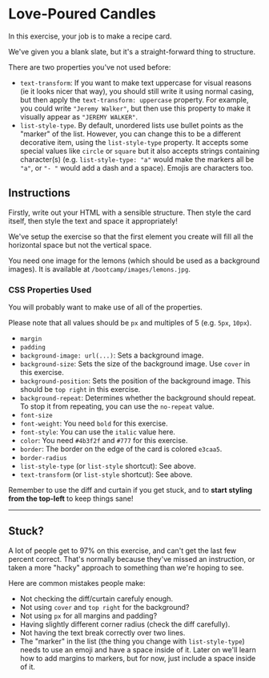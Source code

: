 # Love-Poured Candles

In this exercise, your job is to make a recipe card.

We've given you a blank slate, but it's a straight-forward thing to structure.

There are two properties you've not used before:

- `text-transform`: If you want to make text uppercase for visual reasons (ie it looks nicer that way), you should still write it using normal casing, but then apply the `text-transform: uppercase` property. For example, you could write `"Jeremy Walker"`, but then use this property to make it visually appear as `"JEREMY WALKER"`.
- `list-style-type`. By default, unordered lists use bullet points as the "marker" of the list. However, you can change this to be a different decorative item, using the `list-style-type` property. It accepts some special values like `circle` or `square` but it also accepts strings containing character(s) (e.g. `list-style-type: "a"` would make the markers all be `"a"`, or `"- "` would add a dash and a space). Emojis are characters too.

## Instructions

Firstly, write out your HTML with a sensible structure. Then style the card itself, then style the text and space it appropriately!

We've setup the exercise so that the first element you create will fill all the horizontal space but not the vertical space.

You need one image for the lemons (which should be used as a background images). It is available at `/bootcamp/images/lemons.jpg`.

### CSS Properties Used

You will probably want to make use of all of the properties.

Please note that all values should be `px` and multiples of 5 (e.g. `5px`, `10px`).

- `margin`
- `padding`
- `background-image: url(...)`: Sets a background image.
- `background-size`: Sets the size of the background image. Use `cover` in this exercise.
- `background-position`: Sets the position of the background image. This should be `top right` in this exercise.
- `background-repeat`: Determines whether the background should repeat. To stop it from repeating, you can use the `no-repeat` value.
- `font-size`
- `font-weight`: You need `bold` for this exercise.
- `font-style`: You can use the `italic` value here.
- `color`: You need `#4b3f2f` and `#777` for this exercise.
- `border`: The border on the edge of the card is colored `e3caa5`.
- `border-radius`
- `list-style-type` (or `list-style` shortcut): See above.
- `text-transform` (or `list-style` shortcut): See above.

Remember to use the diff and curtain if you get stuck, and to **start styling from the top-left** to keep things sane!

<hr class="mt-40 mb-32 border-borderColor5"/>

## Stuck?

A lot of people get to 97% on this exercise, and can't get the last few percent correct.
That's normally because they've missed an instruction, or taken a more "hacky" approach to something than we're hoping to see.

Here are common mistakes people make:

- Not checking the diff/curtain carefuly enough.
- Not using `cover` and `top right` for the background?
- Not using `px` for all margins and padding?
- Having slightly different corner radius (check the diff carefully).
- Not having the text break correctly over two lines.
- The "marker" in the list (the thing you change with `list-style-type`) needs to use an emoji and have a space inside of it. Later on we'll learn how to add margins to markers, but for now, just include a space inside of it.
